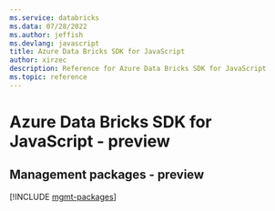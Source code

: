 ```yaml
---
ms.service: databricks
ms.data: 07/28/2022
ms.author: jeffish
ms.devlang: javascript
title: Azure Data Bricks SDK for JavaScript
author: xirzec
description: Reference for Azure Data Bricks SDK for JavaScript
ms.topic: reference
---
```

# Azure Data Bricks SDK for JavaScript - preview

## Management packages - preview
[!INCLUDE [mgmt-packages](data-bricks-mgmt-index.md)]